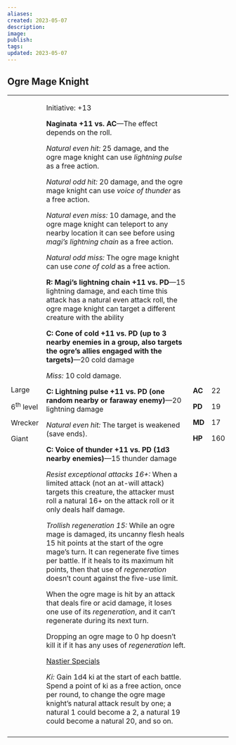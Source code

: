 ```yaml
---
aliases: 
created: 2023-05-07
description: 
image: 
publish: 
tags: 
updated: 2023-05-07
---
```


## Ogre Mage Knight

<table>
<colgroup>
<col style="width: 16%" />
<col style="width: 71%" />
<col style="width: 5%" />
<col style="width: 6%" />
</colgroup>
<tbody>
<tr class="odd">
<td><p>Large</p>
<p>6<sup>th</sup> level</p>
<p>Wrecker</p>
<p>Giant</p></td>
<td><p>Initiative: +13</p>
<p><strong>Naginata +11 vs. AC</strong>—The effect depends on the
roll.</p>
<p><em>Natural even hit:</em> 25 damage, and the ogre mage knight can
use <em>lightning pulse</em> as a free action.</p>
<p><em>Natural odd hit:</em> 20 damage, and the ogre mage knight can use
<em>voice of thunder</em> as a free action.</p>
<p><em>Natural even miss:</em> 10 damage, and the ogre mage knight can
teleport to any nearby location it can see before using <em>magi’s
lightning chain</em> as a free action.</p>
<p><em>Natural odd miss:</em> The ogre mage knight can use <em>cone of
cold</em> as a free action.</p>
<p><strong>R: Magi’s lightning chain +11 vs. PD</strong>—15 lightning
damage, and each time this attack has a natural even attack roll, the
ogre mage knight can target a different creature with the ability</p>
<p><strong>C: Cone of cold +11 vs. PD (up to 3 nearby enemies in a
group, also targets the ogre’s allies engaged with the
targets)</strong>—20 cold damage</p>
<p><em>Miss:</em> 10 cold damage.</p>
<p><strong>C: Lightning pulse +11 vs. PD (one random nearby or faraway
enemy)</strong>—20 lightning damage</p>
<p><em>Natural even hit:</em> The target is weakened (save ends).</p>
<p><strong>C: Voice of thunder +11 vs. PD (1d3 nearby
enemies)</strong>—15 thunder damage</p>
<p><em>Resist exceptional attacks 16+:</em> When a limited attack (not
an at-will attack) targets this creature, the attacker must roll a
natural 16+ on the attack roll or it only deals half damage.</p>
<p><em>Trollish regeneration 15:</em> While an ogre mage is damaged, its
uncanny flesh heals 15 hit points at the start of the ogre mage’s turn.
It can regenerate five times per battle. If it heals to its maximum hit
points, then that use of <em>regeneration</em> doesn’t count against the
five-use limit.</p>
<p>When the ogre mage is hit by an attack that deals fire or acid
damage, it loses one use of its <em>regeneration</em>, and it can’t
regenerate during its next turn.</p>
<p>Dropping an ogre mage to 0 hp doesn’t kill it if it has any uses of
<em>regeneration</em> left.</p>
<p><u>Nastier Specials</u></p>
<p><em>Ki:</em> Gain 1d4 ki at the start of each battle. Spend a point
of ki as a free action, once per round, to change the ogre mage knight’s
natural attack result by one; a natural 1 could become a 2, a natural 19
could become a natural 20, and so on.</p></td>
<td><p><strong>AC</strong></p>
<p><strong>PD</strong></p>
<p><strong>MD</strong></p>
<p><strong>HP</strong></p></td>
<td><p>22</p>
<p>19</p>
<p>17</p>
<p>160</p></td>
</tr>
<tr class="even">
<td></td>
<td></td>
<td></td>
<td></td>
</tr>
</tbody>
</table>

